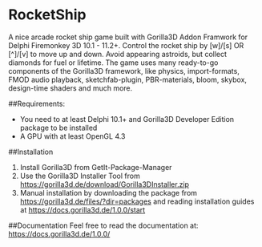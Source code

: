 # RocketShip
A nice arcade rocket ship game built with Gorilla3D Addon Framwork for Delphi Firemonkey 3D 10.1 - 11.2+.
Control the rocket ship by [w]/[s] OR [^]/[v] to move up and down. Avoid appearing astroids, but collect diamonds for fuel or lifetime.
The game uses many ready-to-go components of the Gorilla3D framework, like physics, import-formats, FMOD audio playback, sketchfab-plugin, 
PBR-materials, bloom, skybox, design-time shaders and much more.

##Requirements:
- You need to at least Delphi 10.1+ and Gorilla3D Developer Edition package to be installed
- A GPU with at least OpenGL 4.3

##Installation
1) Install Gorilla3D from GetIt-Package-Manager
2) Use the Gorilla3D Installer Tool from https://gorilla3d.de/download/Gorilla3DInstaller.zip
3) Manual installation by downloading the package from https://gorilla3d.de/files/?dir=packages and reading installation guides at https://docs.gorilla3d.de/1.0.0/start

##Documentation
Feel free to read the documentation at:
https://docs.gorilla3d.de/1.0.0/
